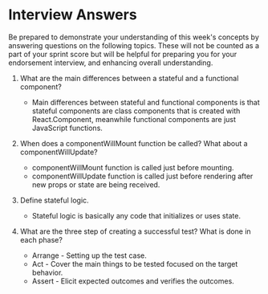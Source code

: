 # Interview Answers
Be prepared to demonstrate your understanding of this week's concepts by answering questions on the following topics. These will not be counted as a part of your sprint score but will be helpful for preparing you for your endorsement interview, and enhancing overall understanding.

1. What are the main differences between a stateful and a functional component?

    - Main differences between stateful and functional components is that stateful components
    are class components that is created with React.Component, meanwhile functional components are
    just JavaScript functions.

2. When does a componentWillMount function be called? What about a componentWillUpdate?

    - componentWillMount function is called just before mounting.
    - componentWillUpdate function is called just before rendering after new props or state are being received.

3. Define stateful logic.

    - Stateful logic is basically any code that initializes or uses state.

4. What are the three step of creating a successful test? What is done in each phase?

    - Arrange - Setting up the test case.
    - Act - Cover the main things to be tested focused on the target behavior.
    - Assert - Elicit expected outcomes and verifies the outcomes.